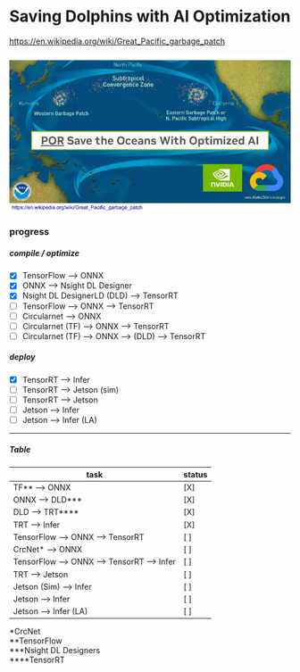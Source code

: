 # Saving Dolphins with AI Optimization
https://en.wikipedia.org/wiki/Great_Pacific_garbage_patch

![garbage patch](Save_Dolphins.jpg)


### progress

##### compile / optimize
* [X] TensorFlow --> ONNX
* [X] ONNX --> Nsight DL Designer
* [X] Nsight DL DesignerLD (DLD) --> TensorRT
* [ ] TensorFlow --> ONNX --> TensorRT
* [ ] Circularnet --> ONNX
* [ ] Circularnet (TF) --> ONNX --> TensorRT
* [ ] Circularnet (TF) --> ONNX --> (DLD) --> TensorRT

##### deploy
* [X] TensorRT --> Infer
* [ ] TensorRT --> Jetson (sim)
* [ ] TensorRT --> Jetson
* [ ] Jetson --> Infer
* [ ] Jetson --> Infer (LA)

---

##### Table
| task                                                     | status  |
| --------                                                 | ------- |
| TF** --> ONNX                                            |  [X]    |
| ONNX --> DLD***                                          |  [X]    |
| DLD --> TRT****                                          |  [X]    |
| TRT --> Infer                                            |  [X]    |
| TensorFlow --> ONNX --> TensorRT                         |  [ ]    |
| CrcNet*  --> ONNX                                        |  [ ]    |
| TensorFlow --> ONNX --> TensorRT --> Infer               |  [ ]    |
| TRT --> Jetson                                           |  [ ]    |
| Jetson (Sim) --> Infer                                   |  [ ]    |
| Jetson --> Infer                                         |  [ ]    |
| Jetson --> Infer (LA)                                    |  [ ]    |



*CrcNet  
**TensorFlow  
***Nsight DL Designers  
****TensorRT  
